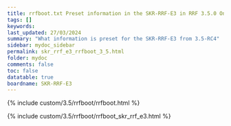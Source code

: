 ```yaml
---
title: rrfboot.txt Preset information in the SKR-RRF-E3 in RRF 3.5.0 Onwards
tags: []
keywords: 
last_updated: 27/03/2024
summary: "What information is preset for the SKR-RRF-E3 from 3.5-RC4"
sidebar: mydoc_sidebar
permalink: skr_rrf_e3_rrfboot_3_5.html
folder: mydoc
comments: false
toc: false
datatable: true
boardname: SKR-RRF-E3
---
```


{% include custom/3.5/rrfboot/rrfboot.html %}

{% include custom/3.5/rrfboot/rrfboot_skr_rrf_e3.html %}
